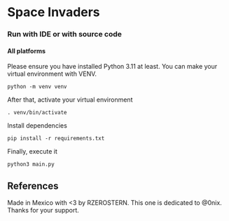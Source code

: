 # Space Invaders

### Run with IDE or with source code
#### All platforms

Please ensure you have installed Python 3.11 at least. You can make your virtual environment with VENV.

```shell
python -m venv venv
```

After that, activate your virtual environment

```shell
. venv/bin/activate
```

Install dependencies

```shell
pip install -r requirements.txt
```

Finally, execute it

```shell
python3 main.py
```

## References


Made in Mexico with <3 by RZEROSTERN. 
This one is dedicated to @0nix. Thanks for your support.